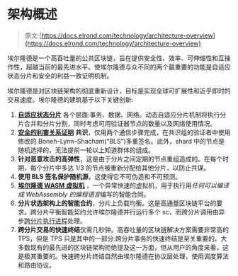 # 架构概述

> 原文:[https://docs.elrond.com/technology/architecture-overview](https://docs.elrond.com/technology/architecture-overview)

 埃尔隆德是一个高吞吐量的公共区块链，旨在提供安全性、效率、可伸缩性和互操作性，超越当前的最先进水平。使埃尔隆德与众不同的两个最重要的功能是自适应状态分片和安全的利益一致证明机制。

埃尔隆德是对区块链架构的彻底重新设计，目标是实现全球可扩展性和近乎即时的交易速度。埃尔隆德的建筑基于以下关键创新:

1.  [**自适应状态分片**](/technology/adaptive-state-sharding) 各个层面:事务、数据、网络。动态自适应分片机制将执行分片合并和分片分割，同时考虑可用验证器节点的数量以及网络使用情况。
2.  [**安全的利害关系证明**](/technology/secure-proof-of-stake) **共识**，仅用两个通信步骤完成，在共识组的验证者中使用修改的 Boneh–Lynn–Shacham(“BLS”)多重签名。此外，shard 中的节点是随机选择的，无法提前一轮以上知道群体的组成。
3.  **针对恶意攻击的高弹性**，这是由于分片之间定期的节点重组造成的。在每个时期，每个分片中多达 1/3 的节点被重新分配给其他分片，以防止共谋。
4.  **使用 BLS 签名保护随机源**，这使得它不可伪造和不可预测。
5.  [**埃尔隆德 WASM 虚拟机**](/technology/the-elrond-wasm-vm) ，一个异常快速的虚拟机，用于执行用*任何可以编译成 WebAssembly 的编程语言*编写的智能合同。
6.  **分片状态架构上的智能合约**，分片上负载均衡。这是高通量区块链平台的要求。跨分片平衡智能契约允许埃尔隆德并行运行多个 sc，而跨分片调用由异步[跨分片执行进程](/technology/cross-shard-transactions)处理。
7.  **跨分片交易的快速终结**仅需几秒钟。高吞吐量的区块链解决方案需要非常高的 TPS，但是 TPS 只是其中的一部分:跨分片事务的快速终结是至关重要的。大多数现有的最先进的区块链架构拒绝提及这一方面，但从用户的角度来看，这是极其重要的。快速跨分片终结自然由埃尔隆德在协议层处理，使用调度算法和路由协议。
